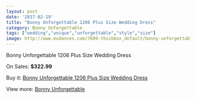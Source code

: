 ```yaml
---
layout: post
date: '2017-02-19'
title: "Bonny Unforgettable 1206 Plus Size Wedding Dress"
category: Bonny Unforgettable
tags: ["wedding","unique","unforgettable","style","size"]
image: http://www.eudances.com/7689-thickbox_default/bonny-unforgettable-1206-plus-size-wedding-dress.jpg
---
```

Bonny Unforgettable 1206 Plus Size Wedding Dress

On Sales: **$322.99**
<a href="https://www.eudances.com/en/bonny-unforgettable/2719-bonny-unforgettable-1206-plus-size-wedding-dress.html"><amp-img layout="responsive" width="600" height="600" src="//www.eudances.com/7689-thickbox_default/bonny-unforgettable-1206-plus-size-wedding-dress.jpg" alt="Bonny Unforgettable 1206 Plus Size Wedding Dress 0" /></a>
<a href="https://www.eudances.com/en/bonny-unforgettable/2719-bonny-unforgettable-1206-plus-size-wedding-dress.html"><amp-img layout="responsive" width="600" height="600" src="//www.eudances.com/7690-thickbox_default/bonny-unforgettable-1206-plus-size-wedding-dress.jpg" alt="Bonny Unforgettable 1206 Plus Size Wedding Dress 1" /></a>
<a href="https://www.eudances.com/en/bonny-unforgettable/2719-bonny-unforgettable-1206-plus-size-wedding-dress.html"><amp-img layout="responsive" width="600" height="600" src="//www.eudances.com/7691-thickbox_default/bonny-unforgettable-1206-plus-size-wedding-dress.jpg" alt="Bonny Unforgettable 1206 Plus Size Wedding Dress 2" /></a>
<a href="https://www.eudances.com/en/bonny-unforgettable/2719-bonny-unforgettable-1206-plus-size-wedding-dress.html"><amp-img layout="responsive" width="600" height="600" src="//www.eudances.com/7692-thickbox_default/bonny-unforgettable-1206-plus-size-wedding-dress.jpg" alt="Bonny Unforgettable 1206 Plus Size Wedding Dress 3" /></a>

Buy it: [Bonny Unforgettable 1206 Plus Size Wedding Dress](https://www.eudances.com/en/bonny-unforgettable/2719-bonny-unforgettable-1206-plus-size-wedding-dress.html "Bonny Unforgettable 1206 Plus Size Wedding Dress")

View more: [Bonny Unforgettable](https://www.eudances.com/en/41-bonny-unforgettable "Bonny Unforgettable")
